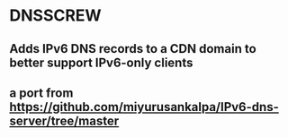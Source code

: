 # DNSSCREW

## Adds IPv6 DNS records to a CDN domain to better support IPv6-only clients
## a port from https://github.com/miyurusankalpa/IPv6-dns-server/tree/master